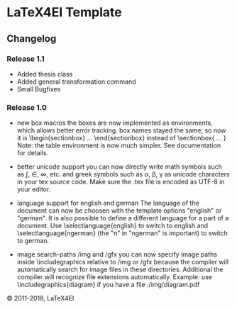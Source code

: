 # LaTeX4EI Template

## Changelog

### Release 1.1

* Added thesis class
* Added general transformation command
* Small Bugfixes

### Release 1.0

* new box macros
	the boxes are now implemented as environments, which allows better error tracking.
	box names stayed the same, so now it is \begin{sectionbox} ... \end{sectionbox} instead of \sectionbox{ ... }
	Note: the table environment is now much simpler. See documentation for details.

* better unicode support
	you can now directly write math symbols such as ∫, ∈, ∞, etc. and greek symbols such as α, β, γ as unicode
	characters in your tex source code. Make sure the .tex file is encoded as UTF-8 in your editor.

* language support for english and german
	The language of the document can now be choosen with the template options "english" or "german".
	It is also possible to define a different language for a part of a document. Use \selectlanguage{english}
	to switch to english and \selectlanguage{ngerman} (the "n" in "ngerman" is important) to switch to german.

* image search-paths /img and /gfx
	you can now specify image paths inside \includegraphics relative to /img or /gfx because the compiler will
	automatically search for image files in these directories. Additional the compiler will recognize file
	extensions automatically.
	Example: use \includegraphics{diagram} if you have a file ./img/diagram.pdf


© 2011-2018, LaTeX4EI
